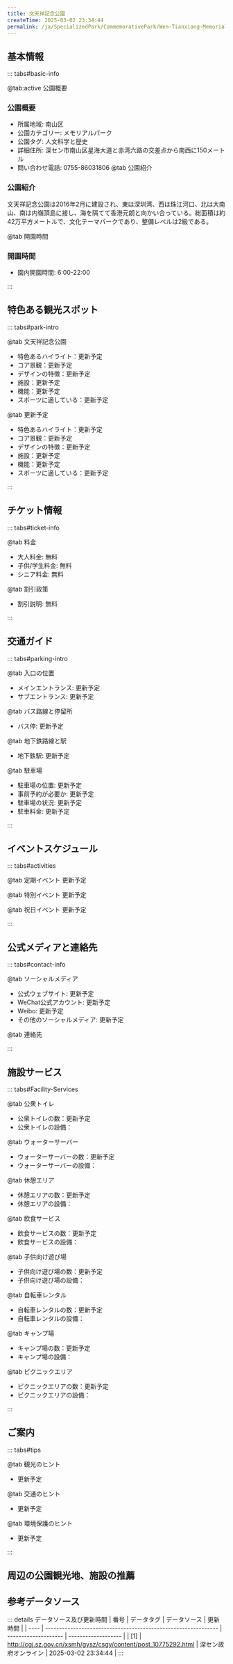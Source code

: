 ```yaml
---
title: 文天祥記念公園
createTime: 2025-03-02 23:34:44
permalink: /ja/SpecializedPark/CommemorativePark/Wen-Tianxiang-Memorial-Park/
---
```



<script setup>
import ImageSwiper from '/.vuepress/theme/components/ImageSwiper.vue'
// 轮播图数据
const swiperItems = [
    {
                link: 'https://cgj.sz.gov.cn/img/4/4005/4005965/10775292.jpg',
                title: '文天祥記念公園',
                description: '',
                author: '深セン政府オンライン',
                date: '2025/03/03'
                },
  {
                link: 'https://cgj.sz.gov.cn/img/4/4005/4005965/10775292.jpg',
                title: '文天祥記念公園',
                description: '',
                author: '深セン政府オンライン',
                date: '2025/03/03'
                }
]
// 配置项
const swiperConfig = {
  height: 500,
  showInfo: true
}
</script>
<!-- 轮播图组件 -->
<ImageSwiper :items="swiperItems" :config="swiperConfig" />



## 基本情報

::: tabs#basic-info

@tab:active 公園概要
### 公園概要
- 所属地域: 南山区
- 公園カテゴリー: メモリアルパーク
- 公園タグ: 人文科学と歴史
- 詳細住所: 深セン市南山区星海大道と赤湾六路の交差点から南西に150メートル
- 問い合わせ電話: 0755-86031806
@tab 公園紹介
### 公園紹介
文天祥記念公園は2016年2月に建設され、東は深圳湾、西は珠江河口、北は大南山、南は内嶺頂島に接し、海を隔てて香港元朗と向かい合っている。総面積は約42万平方メートルで、文化テーマパークであり、整備レベルは2級である。

@tab 開園時間

### 開園時間
- 園内開園時間: 6:00-22:00

:::

## 特色ある観光スポット

::: tabs#park-intro

@tab 文天祥記念公園
<ImageCard
image="https://cgj.sz.gov.cn/images/index20230710_1.png"
    title="文天祥記念公園"
    description="文天祥記念風景など"
    date=""
    author="深セン政府オンライン"
/>


- 特色あるハイライト：更新予定
- コア景観：更新予定
- デザインの特徴：更新予定
- 施設：更新予定
- 機能：更新予定
- スポーツに適している：更新予定

@tab 更新予定
<ImageCard
image="https://cgj.sz.gov.cn/images/index20230710_1.png"
    title="文天祥記念公園"
    description="文天祥記念風景など"
    date=""
    author="深セン政府オンライン"
/>


- 特色あるハイライト：更新予定
- コア景観：更新予定
- デザインの特徴：更新予定
- 施設：更新予定
- 機能：更新予定
- スポーツに適している：更新予定

:::

## チケット情報

::: tabs#ticket-info

@tab 料金
- 大人料金: 無料
- 子供/学生料金: 無料
- シニア料金: 無料

@tab 割引政策
- 割引説明: 無料

:::

## 交通ガイド

::: tabs#parking-intro

@tab 入口の位置
- メインエントランス: 更新予定
- サブエントランス: 更新予定

@tab バス路線と停留所
- バス停: 更新予定

@tab 地下鉄路線と駅
- 地下鉄駅: 更新予定

@tab 駐車場
- 駐車場の位置: 更新予定
- 事前予約が必要か: 更新予定
- 駐車場の状況: 更新予定
- 駐車料金: 更新予定

:::

## イベントスケジュール

::: tabs#activities

@tab 定期イベント
更新予定

@tab 特別イベント
更新予定

@tab 祝日イベント
更新予定

:::

## 公式メディアと連絡先

::: tabs#contact-info

@tab ソーシャルメディア
- 公式ウェブサイト: 更新予定
- WeChat公式アカウント: 更新予定
- Weibo: 更新予定
- その他のソーシャルメディア: 更新予定

@tab 連絡先

:::

## 施設サービス

::: tabs#Facility-Services

@tab 公衆トイレ
- 公衆トイレの数：更新予定
- 公衆トイレの設備：

@tab ウォーターサーバー
- ウォーターサーバーの数：更新予定
- ウォーターサーバーの設備：

@tab 休憩エリア
- 休憩エリアの数：更新予定
- 休憩エリアの設備：

@tab 飲食サービス
- 飲食サービスの数：更新予定
- 飲食サービスの設備：

@tab 子供向け遊び場
- 子供向け遊び場の数：更新予定
- 子供向け遊び場の設備：

@tab 自転車レンタル
- 自転車レンタルの数：更新予定
- 自転車レンタルの設備：

@tab キャンプ場
- キャンプ場の数：更新予定
- キャンプ場の設備：

@tab ピクニックエリア
- ピクニックエリアの数：更新予定
- ピクニックエリアの設備：

:::

## ご案内

::: tabs#tips

@tab 観光のヒント
- 更新予定

@tab 交通のヒント
- 更新予定

@tab 環境保護のヒント
- 更新予定

:::

## 周辺の公園観光地、施設の推薦

<CardGrid>
  <ImageCard
        image="http://cgj.sz.gov.cn/img/4/4005/4005966/10775293.jpg"
        title="ムーンベイパーク"
        description="月湾公園は2000年10月に建設され、南山の西側、青青世界山の麓に位置し、総土地（管理）面積は約28万平方メートル、そのうち水域面積は約4,800平方メートルです。公園の種類は都市公園で、管理レベルは2級です。 公園にはせせらぎの小川と緑豊かな森林があり、主な樹種はライチです。樹齢 100 年を超えるライチの古木が 3"
        href="/ja/ComprehensivePark/Yueliangwan Park"
        author="深セン政府オンライン"
        date="2025/01/02"
      />
      <ImageCard
        image="http://cgj.sz.gov.cn/img/4/4005/4005966/10775293.jpg"
        title="ムーンベイパーク"
        description="月湾公園は2000年10月に建設され、南山の西側、青青世界山の麓に位置し、総土地（管理）面積は約28万平方メートル、そのうち水域面積は約4,800平方メートルです。公園の種類は都市公園で、管理レベルは2級です。 公園にはせせらぎの小川と緑豊かな森林があり、主な樹種はライチです。樹齢 100 年を超えるライチの古木が 3"
        href="/ja/ComprehensivePark/Yueliangwan Park"
        author="深セン政府オンライン"
        date="2025/01/02"
      />
    </CardGrid>


## 参考データソース

::: details データソース及び更新時間
| 番号 | データタグ                                                     | データソース         | 更新時間            |
| ---- | -------------------------------------------------------------- | -------------------- | ------------------- |
| [1]  | http://cgj.sz.gov.cn/xsmh/gysz/csgy/content/post_10775292.html | 深セン政府オンライン | 2025-03-02 23:34:44 |
:::

